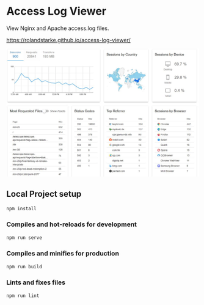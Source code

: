 # Access Log Viewer

View Nginx and Apache access.log files.

https://rolandstarke.github.io/access-log-viewer/

![access log viewer apache and nginx](preview.jpeg)

## Local Project setup

```bash
npm install
```

### Compiles and hot-reloads for development

```bash
npm run serve
```

### Compiles and minifies for production

```bash
npm run build
```

### Lints and fixes files

```bash
npm run lint
```
